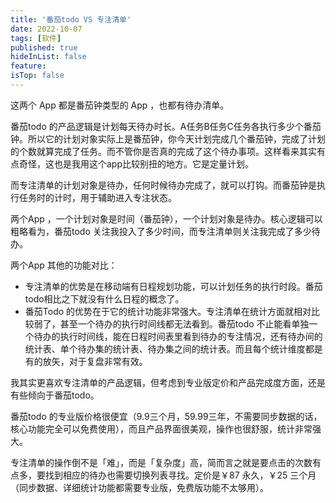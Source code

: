 ```yaml
---
title: '番茄todo VS 专注清单'
date: 2022-10-07
tags: [软件]
published: true
hideInList: false
feature: 
isTop: false
---
```

这两个 App 都是番茄钟类型的 App ，也都有待办清单。

番茄todo 的产品逻辑是计划每天待办时长。A任务B任务C任务各执行多少个番茄钟。所以它的计划对象实际上是番茄钟，你今天计划完成几个番茄钟，完成了计划的个数就算完成了任务。而不管你是否真的完成了这个待办事项。这样看来其实有点奇怪，这也是我用这个app比较别扭的地方。它是定量计划。

而专注清单的计划对象是待办，任何时候待办完成了，就可以打钩。而番茄钟是执行任务时的计时，用于辅助进入专注状态。

<!--more-->

两个App ，一个计划对象是时间（番茄钟），一个计划对象是待办。核心逻辑可以粗略看为，番茄todo 关注我投入了多少时间，而专注清单则关注我完成了多少待办。


两个App 其他的功能对比：
- 专注清单的优势是在移动端有日程规划功能，可以计划任务的执行时段。番茄todo相比之下就没有什么日程的概念了。
- 番茄Todo 的优势在于它的统计功能非常强大。专注清单在统计方面就相对比较弱了，甚至一个待办的执行时间线都无法看到。番茄todo 不止能看单独一个待办的执行时间线，能在日程时间表里看到待办的专注情况，还有待办间的统计表、单个待办集的统计表、待办集之间的统计表。而且每个统计维度都是有的放矢，对于复盘非常有效。

我其实更喜欢专注清单的产品逻辑，但考虑到专业版定价和产品完成度方面，还是有些倾向于番茄todo。

番茄todo 的专业版价格很便宜（9.9三个月，59.99三年，不需要同步数据的话，核心功能完全可以免费使用），而且产品界面很美观，操作也很舒服，统计非常强大。

专注清单的操作倒不是「难」，而是「复杂度」高，简而言之就是要点击的次数有点多，要找到相应的待办也需要切换列表寻找。定价是￥87 永久，￥25 三个月（同步数据、详细统计功能都需要专业版，免费版功能不太够用）。